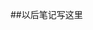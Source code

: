 <!--
 * @Descripttion: 
 * @version: 1.0
 * @Author: LiYansheng
 * @Date: 2022-03-14 15:41:54
 * @LastEditors: CoderXZ
 * @LastEditTime: 2022-03-24 20:24:34
-->
##以后笔记写这里
